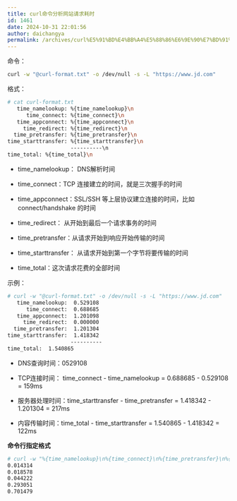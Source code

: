 ```yaml
---
title: curl命令分析网站请求耗时
id: 1461
date: 2024-10-31 22:01:56
author: daichangya
permalink: /archives/curl%E5%91%BD%E4%BB%A4%E5%88%86%E6%9E%90%E7%BD%91%E7%AB%99%E8%AF%B7%E6%B1%82%E8%80%97%E6%97%B6/
---
```


  

  

命令：

```bash
curl -w "@curl-format.txt" -o /dev/null -s -L "https://www.jd.com"
```

  

格式：

```bash
# cat curl-format.txt 
   time_namelookup: %{time_namelookup}\n
      time_connect: %{time_connect}\n
   time_appconnect: %{time_appconnect}\n
     time_redirect: %{time_redirect}\n
  time_pretransfer: %{time_pretransfer}\n
time_starttransfer: %{time_starttransfer}\n
                    ----------\n
time_total: %{time_total}\n
```

  

*   time_namelookup： DNS解析时间  
    
*   time_connect：TCP 连接建立的时间，就是三次握手的时间  
    
*   time_appconnect：SSL/SSH 等上层协议建立连接的时间，比如 connect/handshake 的时间  
    
*   time_redirect： 从开始到最后一个请求事务的时间  
    
*   time_pretransfer：从请求开始到响应开始传输的时间  
    
*   time_starttransfer： 从请求开始到第一个字节将要传输的时间  
    
*   time_total：这次请求花费的全部时间
    

  

示例：  

```bash
# curl -w "@curl-format.txt" -o /dev/null -s -L "https://www.jd.com"
   time_namelookup:  0.529108
      time_connect:  0.688685
   time_appconnect:  1.201098
     time_redirect:  0.000000
  time_pretransfer:  1.201304
time_starttransfer:  1.418342
                    ----------
time_total:  1.540865
```

  

*   DNS查询时间：0529108  
    
*   TCP连接时间： time\_connect - time\_namelookup = 0.688685 - 0.529108 = 159ms  
    
*   服务器处理时间：time\_starttransfer - time\_pretransfer = 1.418342 - 1.201304 = 217ms  
    
*   内容传输时间：time\_total - time\_starttransfer = 1.540865 - 1.418342 = 122ms
    

  

  

**命令行指定格式**

```bash
# curl -w "%{time_namelookup}\n%{time_connect}\n%{time_pretransfer}\n%{time_starttransfer}\n%{time_total}" -o /dev/null -s -L "https://www.jd.com"    
0.014314
0.018578
0.044222
0.293051
0.701479
```